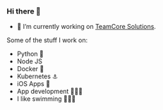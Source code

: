### Hi there 👋

- 🔭  I’m currently working on [TeamCore Solutions](https://www.teamcore.net).


Some of the stuff I work on: 
- Python 🐍
- Node JS
- Docker 🐳
- Kubernetes ⚓️
- iOS Apps 📱
- App development 👨🏿‍💻
- I like swimming 🏊🏾‍♂️
<!--
**davidgg090/davidgg090** is a ✨ _special_ ✨ repository because its `README.md` (this file) appears on your GitHub profile.

Here are some ideas to get you started:

- 🔭 I’m currently working on ...
- 🌱 I’m currently learning ...
- 👯 I’m looking to collaborate on ...
- 🤔 I’m looking for help with ...
- 💬 Ask me about ...
- 📫 How to reach me: ...
- 😄 Pronouns: ...
- ⚡ Fun fact: ...
-->
